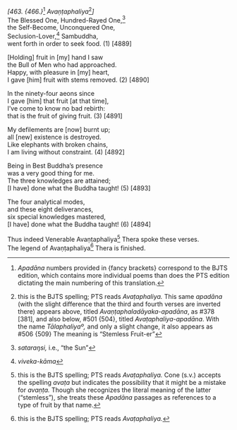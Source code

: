 *\[463. {466.}*[^1] *Avaṇṭaphaliya*[^2]*\]*  
The Blessed One, Hundred-Rayed One,[^3]  
the Self-Become, Unconquered One,  
Seclusion-Lover,[^4] Sambuddha,  
went forth in order to seek food. (1) \[4889\]

\[Holding\] fruit in \[my\] hand I saw  
the Bull of Men who had approached.  
Happy, with pleasure in \[my\] heart,  
I gave \[him\] fruit with stems removed. (2) \[4890\]

In the ninety-four aeons since  
I gave \[him\] that fruit \[at that time\],  
I’ve come to know no bad rebirth:  
that is the fruit of giving fruit. (3) \[4891\]

My defilements are \[now\] burnt up;  
all \[new\] existence is destroyed.  
Like elephants with broken chains,  
I am living without constraint. (4) \[4892\]

Being in Best Buddha’s presence  
was a very good thing for me.  
The three knowledges are attained;  
\[I have\] done what the Buddha taught! (5) \[4893\]

The four analytical modes,  
and these eight deliverances,  
six special knowledges mastered,  
\[I have\] done what the Buddha taught! (6) \[4894\]

Thus indeed Venerable Avaṇṭaphaliya[^5] Thera spoke these verses.  
The legend of Avaṇṭaphaliya[^6] Thera is finished.

[^1]: *Apadāna* numbers provided in {fancy brackets} correspond to the
    BJTS edition, which contains more individual poems than does the PTS
    edition dictating the main numbering of this translation.

[^2]: this is the BJTS spelling; PTS reads *Avaṭaphaliya.* This same
    *apadāna* (with the slight difference that the third and fourth
    verses are inverted there) appears above, titled
    *Avaṇṭaphaladāyaka*-*apadāna*, as \#378 \[381\], and also below,
    \#501 {504}, titled *Avaṭaphaliya-apadāna*. With the name
    *Tālaphaliyaº,* and only a slight change, it also appears as \#506
    {509} The meaning is “Stemless Fruit-er”

[^3]: *sataraŋsi,* i.e., “the Sun”

[^4]: *viveka-kāma*

[^5]: this is the BJTS spelling; PTS reads *Avaṭaphaliya.* Cone (s.v.)
    accepts the spelling *avaṭa* but indicates the possibility that it
    might be a mistake for *avaṇṭa.* Though she recognizes the literal
    meaning of the latter (“stemless”), she treats these *Apadāna*
    passages as references to a type of fruit by that name.

[^6]: this is the BJTS spelling; PTS reads *Avaṭaphaliya.*
